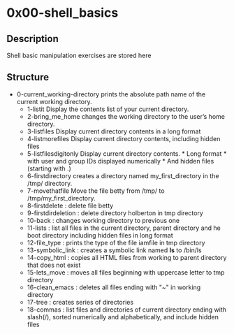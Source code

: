 #  0x00-shell_basics

## Description

  Shell basic manipulation exercises are stored here

## Structure
 * 0-current_working-directory 
       prints the absolute path name of the current working directory.
    * 1-listit
           Display the contents list of your current directory.
    * 2-bring_me_home
          changes the working directory to the user’s home directory.
    * 3-listfiles
          Display current directory contents in a long format
    * 4-listmorefiles
          Display current directory contents, including hidden files 
    * 5-listfilesdigitonly
          Display current directory contents.
              *  Long format
              *  with user and group IDs displayed numerically
              *  And hidden files (starting with .)
    * 6-firstdirectory
           creates a directory named my_first_directory in the /tmp/ directory.
    * 7-movethatfile
           Move the file betty from /tmp/ to /tmp/my_first_directory.
    * 8-firstdelete : delete file betty
    * 9-firstdirdeletion : delete directory holberton in tmp directory
    * 10-back : changes working directory to previous one
    * 11-lists : list all files in the current directory, parent directory and he boot directory including hidden files in long format
    * 12-file_type : prints the type of the file iamfile in tmp directory
    * 13-symbolic_link : creates a symbolic link named __ls__ to /bin/ls
    * 14-copy_html : copies all HTML files from working to parent directory that does not exist
    * 15-lets_move : moves all files beginning with uppercase letter to tmp directory
    * 16-clean_emacs : deletes all files ending with "~" in working directory
    * 17-tree : creates series of directories
    * 18-commas : list files and directories of current directory ending with slash(/), sorted numerically and alphabetically, and include hidden files
